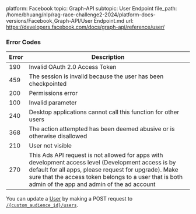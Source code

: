 platform: Facebook
topic: Graph-API
subtopic: User Endpoint
file_path: /home/bhuang/nlp/rag-race-challenge2-2024/platform-docs-versions/Facebook_Graph-API/User Endpoint.md
url: https://developers.facebook.com/docs/graph-api/reference/user/

### Error Codes

| Error | Description |
| --- | --- |
| 190 | Invalid OAuth 2.0 Access Token |
| 459 | The session is invalid because the user has been checkpointed |
| 200 | Permissions error |
| 100 | Invalid parameter |
| 240 | Desktop applications cannot call this function for other users |
| 368 | The action attempted has been deemed abusive or is otherwise disallowed |
| 210 | User not visible |
| 270 | This Ads API request is not allowed for apps with development access level (Development access is by default for all apps, please request for upgrade). Make sure that the access token belongs to a user that is both admin of the app and admin of the ad account |

You can update a [User](https://developers.facebook.com/docs/graph-api/reference/user/) by making a POST request to [`/{custom_audience_id}/users`](https://developers.facebook.com/docs/marketing-api/reference/custom-audience/users/).
